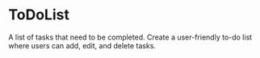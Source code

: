 # ToDoList
A list of tasks that need to be completed. Create a user-friendly to-do list where users can add, edit, and delete tasks.
